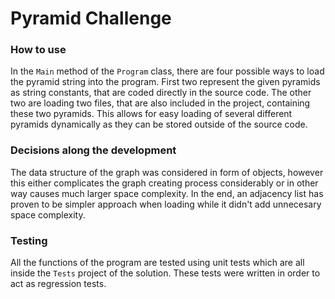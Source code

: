 # Pyramid Challenge
### How to use
In the `Main` method of the `Program` class, there are four possible ways to load the pyramid string into the program. First two represent the given pyramids as string constants, that are coded directly in the source code. The other two are loading two files, that are also included in the project, containing these two pyramids. This allows for easy loading of several different pyramids dynamically as they can be stored outside of the source code.

### Decisions along the development
The data structure of the graph was considered in form of objects, however this either complicates the graph creating process considerably or in other way causes much larger space complexity. In the end, an adjacency list has proven to be simpler approach when loading while it didn't add unnecesary space complexity.

### Testing
All the functions of the program are tested using unit tests which are all inside the `Tests` project of the solution. These tests were written in order to act as regression tests.